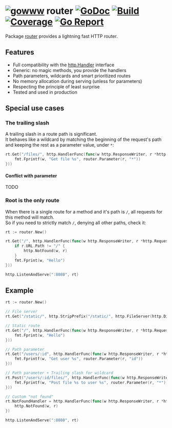 # [![gowww](https://avatars.githubusercontent.com/u/18078923?s=20)](https://github.com/gowww) router [![GoDoc](https://godoc.org/github.com/gowww/router?status.svg)](https://godoc.org/github.com/gowww/router) [![Build](https://travis-ci.org/gowww/router.svg?branch=master)](https://travis-ci.org/gowww/router) [![Coverage](https://coveralls.io/repos/github/gowww/router/badge.svg?branch=master)](https://coveralls.io/github/gowww/router?branch=master) [![Go Report](https://goreportcard.com/badge/github.com/gowww/router)](https://goreportcard.com/report/github.com/gowww/router)

Package [router](https://godoc.org/github.com/gowww/router) provides a lightning fast HTTP router.

## Features

  - Full compatibility with the [http.Handler](https://golang.org/pkg/net/http/#Handler) interface
  - Generic: no magic methods, you provide the handlers
  - Path parameters, wildcards and smart prioritized routes
  - No memory allocation during serving (unless for parameters)
  - Respecting the principle of least surprise
  - Tested and used in production

## Special use cases

### The trailing slash

A trailing slash in a route path is significant.  
It behaves like a wildcard by matching the beginning of the request's path and keeping the rest as a parameter value, under `*`:

```Go
rt.Get("/files/", http.HandlerFunc(func(w http.ResponseWriter, r *http.Request) {
	fmt.Fprintf(w, "Get file %s", router.Parameter(r, "*"))
}))
```

#### Conflict with parameter

TODO

### Root is the only route

When there is a single route for a method and it's path is `/`, all requests for this method will match.  
So if you need to strictly match `/`, denying all other paths, check it:

```Go
rt := router.New()

rt.Get("/", http.HandlerFunc(func(w http.ResponseWriter, r *http.Request) {
	if r.URL.Path != "/" {
		http.NotFound(w, r)
	}
	fmt.Fprint(w, "Hello")
}))

http.ListenAndServe(":8080", rt)
```

## Example

```Go
rt := router.New()

// File server
rt.Get("/static/", http.StripPrefix("/static/", http.FileServer(http.Dir("static"))))

// Static route
rt.Get("/", http.HandlerFunc(func(w http.ResponseWriter, r *http.Request) {
	fmt.Fprint(w, "Hello")
}))

// Path parameter
rt.Get("/users/:id", http.HandlerFunc(func(w http.ResponseWriter, r *http.Request) {
	fmt.Fprintf(w, "Get user %s", router.Parameter(r, "id"))
}))

// Path parameter + Trailing slash for wildcard
rt.Post("/users/:id/files/", http.HandlerFunc(func(w http.ResponseWriter, r *http.Request) {
	fmt.Fprintf(w, "Post file %s to user %s", router.Parameter(r, "*"), router.Parameter(r, "id"))
}))

// Custom "not found"
rt.NotFoundHandler = http.HandlerFunc(func(w http.ResponseWriter, r *http.Request) {
	http.NotFound(w, r)
})

http.ListenAndServe(":8080", rt)
```

